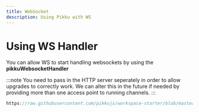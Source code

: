 ```yaml
---
title: WebSocket
description: Using Pikku with WS
---
```


# Using WS Handler

You can allow WS to start handling websockets by using the **pikkuWebsocketHandler**

:::note
You need to pass in the HTTP server seperately in order
to allow upgrades to correctly work. We can alter this in
the future if needed by providing more than one access point
to running channels.
:::

```typescript reference title="WS start"
https://raw.githubusercontent.com/pikkujs/workspace-starter/blob/master/backends/ws/bin/start.ts
```